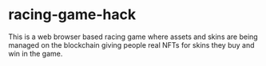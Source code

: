 # racing-game-hack
This is a web browser based racing game where assets and skins are being managed on the blockchain giving people real NFTs for skins they buy and win in the game.
